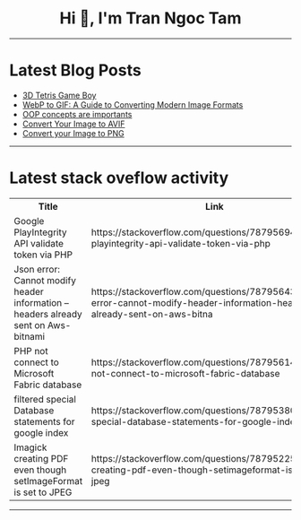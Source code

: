 <h1 align="center">Hi 👋, I'm Tran Ngoc Tam</h1>

---

# Latest Blog Posts 
<!-- BLOG-POST-LIST:START -->
- [3D Tetris Game Boy](https://dev.to/dan52242644dan/3d-tetris-game-boy-42f6)
- [WebP to GIF: A Guide to Converting Modern Image Formats](https://dev.to/msmith99994/webp-to-gif-a-guide-to-converting-modern-image-formats-5caf)
- [OOP concepts are importants](https://dev.to/aadarshk7/oop-concepts-are-importants-1ho5)
- [Convert Your Image to AVIF](https://dev.to/msmith99994/convert-your-image-to-avif-48fp)
- [Convert your Image to PNG](https://dev.to/msmith99994/convert-your-image-to-53b0)
<!-- BLOG-POST-LIST:END -->

---

# Latest stack oveflow activity
<table>
  <tr><th>Title</th><th>Link</th></tr>
  <!-- STACKOVERFLOW:START --><tr><td>Google PlayIntegrity API validate token via PHP</td><td>https://stackoverflow.com/questions/78795694/google-playintegrity-api-validate-token-via-php</td></tr><tr><td>Json error: Cannot modify header information – headers already sent on Aws-bitnami</td><td>https://stackoverflow.com/questions/78795643/json-error-cannot-modify-header-information-headers-already-sent-on-aws-bitna</td></tr><tr><td>PHP not connect to Microsoft Fabric database</td><td>https://stackoverflow.com/questions/78795614/php-not-connect-to-microsoft-fabric-database</td></tr><tr><td>filtered special Database statements for google index</td><td>https://stackoverflow.com/questions/78795380/filtered-special-database-statements-for-google-index</td></tr><tr><td>Imagick creating PDF even though setImageFormat is set to JPEG</td><td>https://stackoverflow.com/questions/78795225/imagick-creating-pdf-even-though-setimageformat-is-set-to-jpeg</td></tr><!-- STACKOVERFLOW:END -->
</table>

---


